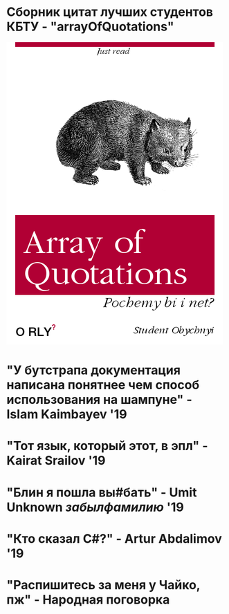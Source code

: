 # Сборник цитат лучших студентов КБТУ - "arrayOfQuotations"
![alt tag](https://github.com/Arkaim/quotations/blob/master/main.png?raw=true)

"У бутстрапа документация написана понятнее чем способ использования на шампуне" - Islam Kaimbayev '19
===================================================================================================
"Тот язык, который этот, в эпл" - Kairat Srailov '19
===================================================================================================
"Блин я пошла вы#бать" - Umit Unknown *забылфамилию* '19
===================================================================================================
"Кто сказал C#?" - Artur Abdalimov '19
===================================================================================================
"Распишитесь за меня у Чайко, пж" - Народная поговорка
===================================================================================================
